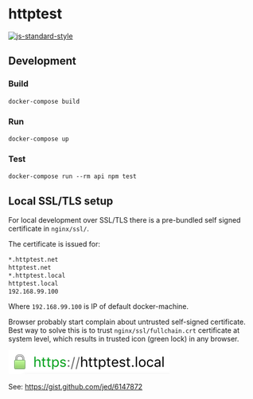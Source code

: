 # httptest

[![js-standard-style](https://img.shields.io/badge/code%20style-standard-brightgreen.svg)](http://standardjs.com/)

## Development

### Build
```
docker-compose build
```

### Run
```
docker-compose up
```

### Test
```
docker-compose run --rm api npm test
```

## Local SSL/TLS setup

For local development over SSL/TLS there is a pre-bundled self signed
certificate in `nginx/ssl/`.

The certificate is issued for:
```
*.httptest.net
httptest.net
*.httptest.local
httptest.local
192.168.99.100
```

Where `192.168.99.100` is IP of default docker-machine.

Browser probably start complain about untrusted self-signed certificate.
Best way to solve this is to trust `nginx/ssl/fullchain.crt` certificate at system level,
which results in trusted icon (green lock) in any browser.

![trust](trust.png)

See: https://gist.github.com/jed/6147872

